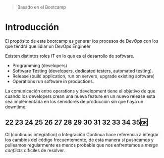 > Basado en el Bootcamp

# Introducción

El propósito de este bootcamp es generar los procesos de DevOps con los que tendrá que lidiar un DevOps Engineer



Existen distintos roles IT en lo que es el desarrollo de software.

* Programming (developers)
* Software Testing (developers, dedicated testers, automated testing).
* Release (build application, run on servers, upgrade existing software)
* Operations run software in productions.



La comunicación entre operations y development tiene el objetivo de que cuando los developers crean una nueva feature en un nuevo release esta sea implementada en los servidores de producción sin que haya un downtime.



## 22 23 24 25 26 27 28 29 30 31 32 33 34 35:ok: 

CI (continuos integration) o Integración Continua hace referencia a integrar los cambios del código frecuentemente, de esta manera si pusheamos y pulleamos regularmente es menos probable que nos enfrentemos a *merge conflicts* difíciles de resolver.